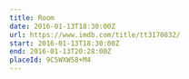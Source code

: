 ```yaml
---
title: Room
date: 2016-01-13T18:30:00Z
url: https://www.imdb.com/title/tt3170832/
start: 2016-01-13T18:30:00Z
end: 2016-01-13T20:28:00Z
placeId: 9C5WXW58+M4
---
```

